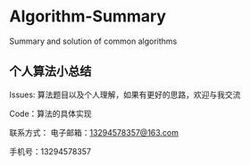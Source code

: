 # Algorithm-Summary
Summary and solution of common algorithms
## 个人算法小总结
Issues: 算法题目以及个人理解，如果有更好的思路，欢迎与我交流

Code：算法的具体实现

联系方式：
	电子邮箱：13294578357@163.com
	
手机号：13294578357
